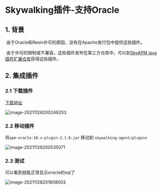 # Skywalking插件-支持Oracle

## 1. 背景

​    由于Oracle和Resin许可的原因，没有在Apache发行包中提供这些插件。

​    由于许可的限制或不兼容，这些插件发布在第三方仓库中。可以到[SkyAPM java插件扩展仓库](https://github.com/SkyAPM/java-plugin-extensions)获得这些插件。

## 2. 集成插件

### 2.1 下载插件

[下载地址](https://github.com/SkyAPM/java-plugin-extensions/releases)

![image-20211128200249253](https://gitee.com/zszdevelop/blogimage/raw/master/image-20211128200249253.png)

### 2.2 移动插件

将`apm-oracle-10.x-plugin-2.1.0.jar` 移动到 `skywalking-agent/plugins`

![image-20211128200535071](https://gitee.com/zszdevelop/blogimage/raw/master/image-20211128200535071.png)

### 2.3 测试

可以看到就能正常显示oracle的sql了

![image-20211128201608003](https://gitee.com/zszdevelop/blogimage/raw/master/image-20211128201608003.png)